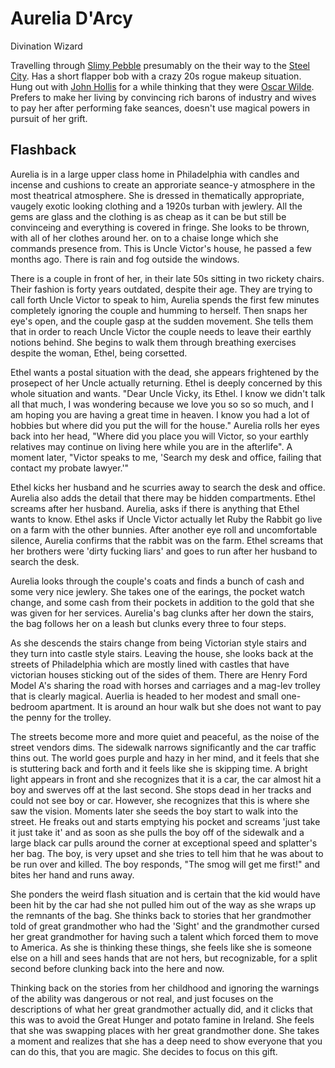 # Aurelia D'Arcy
Divination Wizard

Travelling through [Slimy Pebble](SlimyPebble) presumably on the their way to the [Steel City](SteelCity%201.md).  Has a short flapper bob with a crazy 20s rogue makeup situation. Hung out with [John Hollis](Ayamar) for a while thinking that they were [Oscar Wilde](OscarWilde.md). Prefers to make her living by convincing rich barons of industry and wives to pay her after performing fake seances, doesn't use magical powers in pursuit of her grift. 

## Flashback 
Aurelia is in a large upper class home in Philadelphia with candles and incense and cushions to create an approriate seance-y atmosphere in the most theatrical atmosphere. She is dressed in thematically appropriate, vaugely exotic looking clothing and a 1920s turban with jewlery. All the gems are glass and the clothing is as cheap as it can be but still be convinceing and everything is covered in fringe. She looks to be thrown, with all of her clothes around her. on to a chaise longe which she commands presence from. This is Uncle Victor's house, he passed a few months ago. There is rain and fog outside the windows. 

There is a couple in front of her, in their late 50s sitting in two rickety chairs. Their fashion is forty years outdated, despite their age. They are trying to call forth Uncle Victor to speak to him, Aurelia spends the first few minutes completely ignoring the couple and humming to herself. Then snaps her eye's open, and the couple gasp at the sudden movement. She tells them that in order to reach Uncle Victor the couple needs to leave their earthly notions behind. She begins to walk them through breathing exercises despite the woman, Ethel, being corsetted. 

Ethel wants a postal situation with the dead, she appears frightened by the prosepect of her Uncle actually returning. Ethel is deeply concerned by this whole situation and wants. "Dear Uncle Vicky, its Ethel. I know we didn't talk all that much, I was wondering because we love you so so so much, and I am hoping you are having a great time in heaven. I know you had a lot of hobbies but where did you put the will for the house." Aurelia rolls her eyes back into her head, "Where did you place you will Victor, so your earthly relatives may continue on living here while you are in the afterlife". A moment later, "Victor speaks to me, 'Search my desk and office, failing that contact my probate lawyer.'" 

Ethel kicks her husband and he scurries away to search the desk and office. Aurelia also adds the detail that there may be hidden compartments. Ethel screams after her husband. Aurelia, asks if there is anything that Ethel wants to know. Ethel asks if Uncle Victor actually let Ruby the Rabbit go live on a farm with the other bunnies. After another eye roll and uncomfortable silence, Aurelia confirms that the rabbit was on the farm. Ethel screams that her brothers were 'dirty fucking liars' and goes to run after her husband to search the desk. 

Aurelia looks through the couple's coats and finds a bunch of cash and some very nice jewlery. She takes one of the earings, the pocket watch change, and some cash from their pockets in addition to the gold that she was given for her services. Aurelia's bag clunks after her down the stairs, the bag follows her on a leash but clunks every three to four steps. 

As she descends the stairs change from being Victorian style stairs and they turn into castle style stairs. Leaving the house, she looks back at the streets of Philadelphia which are mostly lined with castles that have victorian houses sticking out of the sides of them. There are Henry Ford Model A's sharing the road with horses and carriages and a mag-lev trolley that is clearly magical. Auerlia is headed to her modest and small one-bedroom apartment. It is around an hour walk but she does not want to pay the penny for the trolley. 

The streets become more and more quiet and peaceful, as the noise of the street vendors dims. The sidewalk narrows significantly and the car traffic thins out. The world goes purple and hazy in her mind, and it feels that she is stuttering back and forth and it feels like she is skipping time. A bright light appears in front and she recognizes that it is a car, the car almost hit a boy and swerves off at the last second. She stops dead in her tracks and could not see boy or car. However, she recognizes that this is where she saw the vision. Moments later she seeds the boy start to walk into the street. He freaks out and starts emptying his pocket and screams 'just take it just take it' and as soon as she pulls the boy off of the sidewalk and a large black car pulls around the corner at exceptional speed and splatter's her bag. The boy, is very upset and she tries to tell him that he was about to be run over and killed. The boy responds, "The smog will get me first!" and bites her hand and runs away.

She ponders the weird flash situation and is certain that the kid would have been hit by the car had she not pulled him out of the way as she wraps up the remnants of the bag. She thinks back to stories that her grandmother told of great grandmother who had the 'Sight' and the grandmother cursed her great grandmother for having such a talent which forced them to move to America. As she is thinking these things, she feels like she is someone else on a hill and sees hands that are not hers, but recognizable, for a split second before clunking back into the here  and now. 

Thinking back on the stories from her childhood and ignoring the warnings of the ability was dangerous or not real, and just focuses on the descriptions of what her great grandmother actually did, and it clicks that this was to avoid the Great Hunger and potato famine in Ireland. She feels that she was swapping places with her great grandmother done. She takes a moment and realizes that she has a deep need to show everyone that you can do this, that you are magic. She decides to focus on this gift.